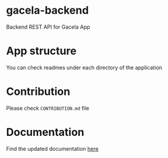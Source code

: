 # gacela-backend
Backend REST API for Gacela App

# App structure
You can check readmes under each directory of the application

# Contribution
Please check `CONTRIBUTION.md` file

# Documentation
Find the updated documentation [here](https://app.swaggerhub.com/apis-docs/GacelaTeam/Gacela_API/2.0)
